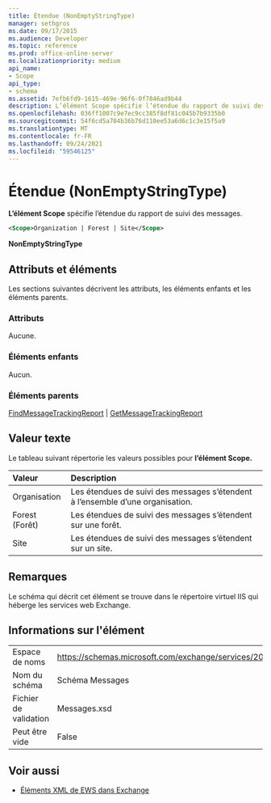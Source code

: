 ```yaml
---
title: Étendue (NonEmptyStringType)
manager: sethgros
ms.date: 09/17/2015
ms.audience: Developer
ms.topic: reference
ms.prod: office-online-server
ms.localizationpriority: medium
api_name:
- Scope
api_type:
- schema
ms.assetid: 7efb6fd9-1615-469e-96f6-0f7846ad9b44
description: L’élément Scope spécifie l’étendue du rapport de suivi des messages.
ms.openlocfilehash: 036ff1007c9e7ec9cc385f8df81c045b7b9335b0
ms.sourcegitcommit: 54f6cd5a704b36b76d110ee53a6d6c1c3e15f5a9
ms.translationtype: MT
ms.contentlocale: fr-FR
ms.lasthandoff: 09/24/2021
ms.locfileid: "59546125"
---
```

# <a name="scope-nonemptystringtype"></a>Étendue (NonEmptyStringType)

**L’élément Scope** spécifie l’étendue du rapport de suivi des messages. 
  
```XML
<Scope>Organization | Forest | Site</Scope>
```

 **NonEmptyStringType**
## <a name="attributes-and-elements"></a>Attributs et éléments

Les sections suivantes décrivent les attributs, les éléments enfants et les éléments parents.
  
### <a name="attributes"></a>Attributs

Aucune.
  
### <a name="child-elements"></a>Éléments enfants

Aucun.
  
### <a name="parent-elements"></a>Éléments parents

[FindMessageTrackingReport](findmessagetrackingreport.md)  |  [GetMessageTrackingReport](getmessagetrackingreport.md)
  
## <a name="text-value"></a>Valeur texte

Le tableau suivant répertorie les valeurs possibles pour **l’élément Scope.** 
  
|**Valeur**|**Description**|
|:-----|:-----|
|Organisation  <br/> |Les étendues de suivi des messages s’étendent à l’ensemble d’une organisation.  <br/> |
|Forest (Forêt)  <br/> |Les étendues de suivi des messages s’étendent sur une forêt.  <br/> |
|Site  <br/> |Les étendues de suivi des messages s’étendent sur un site.  <br/> |
   
## <a name="remarks"></a>Remarques

Le schéma qui décrit cet élément se trouve dans le répertoire virtuel IIS qui héberge les services web Exchange.
  
## <a name="element-information"></a>Informations sur l'élément

|||
|:-----|:-----|
|Espace de noms  <br/> |https://schemas.microsoft.com/exchange/services/2006/messages  <br/> |
|Nom du schéma  <br/> |Schéma Messages  <br/> |
|Fichier de validation  <br/> |Messages.xsd  <br/> |
|Peut être vide  <br/> |False  <br/> |
   
## <a name="see-also"></a>Voir aussi



- [Éléments XML de EWS dans Exchange](ews-xml-elements-in-exchange.md)

